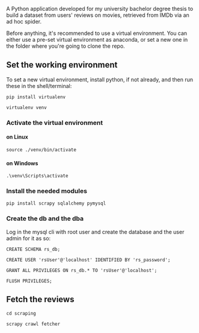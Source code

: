 A Python application developed for my university bachelor degree thesis to build a dataset from users' reviews on movies, retrieved from IMDb via an ad hoc spider.

Before anything, it's recommended to use a virtual environment. You can either use a pre-set virtual environment as
anaconda, or set a new one in the folder where you're going to clone the repo.

## Set the working environment
To set a new virtual environment, install python, if not already, and then run these in the shell/terminal:

`pip install virtualenv`

`virtualenv venv`

### Activate the virtual environment
#### on Linux
`source ./venv/bin/activate`
#### on Windows
`.\venv\Scripts\activate`

### Install the needed modules
`pip install scrapy sqlalchemy pymysql`

### Create the db and the dba
Log in the mysql cli with root user and create the database and the user admin for it as so:

`CREATE SCHEMA rs_db;`

`CREATE USER 'rsUser'@'localhost' IDENTIFIED BY 'rs_password';`

`GRANT ALL PRIVILEGES ON rs_db.* TO 'rsUser'@'localhost';`

`FLUSH PRIVILEGES;`

## Fetch the reviews
`cd scraping`

`scrapy crawl fetcher`